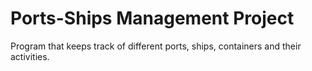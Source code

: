 # Ports-Ships Management Project

Program that keeps track of different ports, ships, containers and their activities. 
